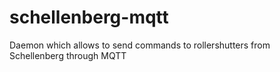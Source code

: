 # schellenberg-mqtt
Daemon which allows to send commands to rollershutters from Schellenberg through MQTT
